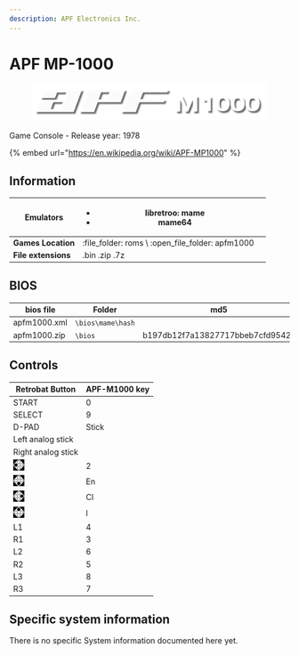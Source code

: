 ```yaml
---
description: APF Electronics Inc.
---
```


# APF MP-1000

<figure><img src="https://raw.githubusercontent.com/fabricecaruso/es-theme-carbon/52ff37c9e265587d006945a2ba695b5a962b3a3d/art/logos/apfm1000.svg" alt=""><figcaption></figcaption></figure>

Game Console - Release year: 1978

{% embed url="https://en.wikipedia.org/wiki/APF-MP1000" %}

## Information

| **Emulators**       | <ul><li>libretroo: mame</li><li>mame64</li></ul>    |   |
| ------------------- | --------------------------------------------------- | - |
| **Games Location**  | :file\_folder: roms \ :open\_file\_folder: apfm1000 |   |
| **File extensions** | .bin .zip .7z                                       |   |

## BIOS

| bios file    | Folder            | md5                              |
| ------------ | ----------------- | -------------------------------- |
| apfm1000.xml | `\bios\mame\hash` |                                  |
| apfm1000.zip | `\bios`           | b197db12f7a13827717bbeb7cfd9542a |

## Controls

| Retrobat Button                                    | APF-M1000 key |
| -------------------------------------------------- | ------------- |
| START                                              | 0             |
| SELECT                                             | 9             |
| D-PAD                                              | Stick         |
| Left analog stick                                  |               |
| Right analog stick                                 |               |
| ![](<../../.gitbook/assets/image (2) (1) (1).png>) | 2             |
| ![](<../../.gitbook/assets/image (1) (2) (1).png>) | En            |
| ![](<../../.gitbook/assets/image (4) (1).png>)     | Cl            |
| ![](<../../.gitbook/assets/image (3) (1) (2).png>) | l             |
| L1                                                 | 4             |
| R1                                                 | 3             |
| L2                                                 | 6             |
| R2                                                 | 5             |
| L3                                                 | 8             |
| R3                                                 | 7             |

## Specific system information

There is no specific System information documented here yet.
